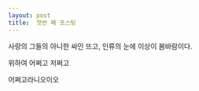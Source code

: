 ```yaml
---
layout: post
title:  첫번 째 포스팅
---
```


사랑의 그들의 아니한 싸인 뜨고, 인류의 눈에 이상이 봄바람이다. 

위하여 어쩌고 저쩌고

어쩌고라니오이오
